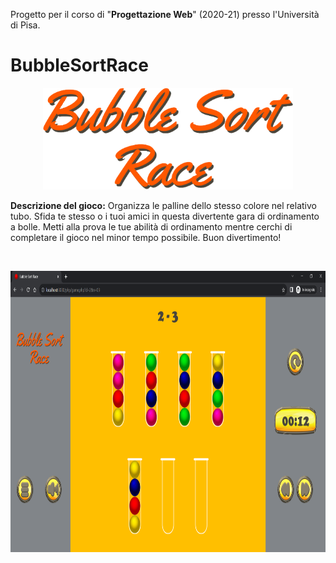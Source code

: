 Progetto per il corso di "**Progettazione Web**" (2020-21) presso l'Università di Pisa.

# BubbleSortRace
<p align="center">
  <img src="https://github.com/LucaArduini/BubbleSortRace/blob/main/css/img/short_title.png" alt="BubbleSortRace_logo" width="400" />
</p>

<!--
[comment]: # **Testa l'applicazione qui:** [BubbleSortRace](https://bit.ly/BubbleSortRace)
-->

**Descrizione del gioco:** Organizza le palline dello stesso colore nel relativo tubo. Sfida te stesso o i tuoi amici in questa divertente gara di ordinamento a bolle. Metti alla prova le tue abilità di ordinamento mentre cerchi di completare il gioco nel minor tempo possibile. Buon divertimento!

<br>

<p align="center">
  <img src="https://github.com/LucaArduini/BubbleSortRace/blob/main/File%20Accessori/esempio%20schermata%20gioco.png" alt="esempio_schermata_gioco" height="450" />
</p>


<!--
*Nota: Il link fornito ti reindirizzerà direttamente all'applicazione BubbleSortRace per iniziare a giocare.*
-->
